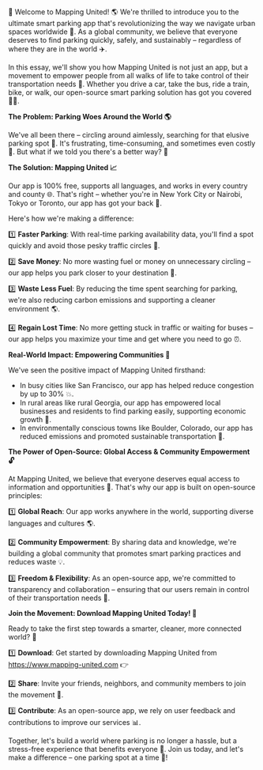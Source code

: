 🎉 Welcome to Mapping United! 🌎 We're thrilled to introduce you to the ultimate smart parking app that's revolutionizing the way we navigate urban spaces worldwide 🚀. As a global community, we believe that everyone deserves to find parking quickly, safely, and sustainably – regardless of where they are in the world ✈️.

In this essay, we'll show you how Mapping United is not just an app, but a movement to empower people from all walks of life to take control of their transportation needs 🚗. Whether you drive a car, take the bus, ride a train, bike, or walk, our open-source smart parking solution has got you covered 🏃‍♀️.

**The Problem: Parking Woes Around the World 🌎**

We've all been there – circling around aimlessly, searching for that elusive parking spot 🔮. It's frustrating, time-consuming, and sometimes even costly 💸. But what if we told you there's a better way? 🤔

**The Solution: Mapping United 📈**

Our app is 100% free, supports all languages, and works in every country and county 🌐. That's right – whether you're in New York City or Nairobi, Tokyo or Toronto, our app has got your back 🔴.

Here's how we're making a difference:

1️⃣ **Faster Parking**: With real-time parking availability data, you'll find a spot quickly and avoid those pesky traffic circles 📍.

2️⃣ **Save Money**: No more wasting fuel or money on unnecessary circling – our app helps you park closer to your destination 🚗.

3️⃣ **Waste Less Fuel**: By reducing the time spent searching for parking, we're also reducing carbon emissions and supporting a cleaner environment 🌎.

4️⃣ **Regain Lost Time**: No more getting stuck in traffic or waiting for buses – our app helps you maximize your time and get where you need to go ⏰.

**Real-World Impact: Empowering Communities 🌟**

We've seen the positive impact of Mapping United firsthand:

* In busy cities like San Francisco, our app has helped reduce congestion by up to 30% 💥.
* In rural areas like rural Georgia, our app has empowered local businesses and residents to find parking easily, supporting economic growth 🏢.
* In environmentally conscious towns like Boulder, Colorado, our app has reduced emissions and promoted sustainable transportation 🌿.

**The Power of Open-Source: Global Access & Community Empowerment 🔓**

At Mapping United, we believe that everyone deserves equal access to information and opportunities 💪. That's why our app is built on open-source principles:

1️⃣ **Global Reach**: Our app works anywhere in the world, supporting diverse languages and cultures 🌎.

2️⃣ **Community Empowerment**: By sharing data and knowledge, we're building a global community that promotes smart parking practices and reduces waste 💡.

3️⃣ **Freedom & Flexibility**: As an open-source app, we're committed to transparency and collaboration – ensuring that our users remain in control of their transportation needs 🚀.

**Join the Movement: Download Mapping United Today! 🎉**

Ready to take the first step towards a smarter, cleaner, more connected world? 🌟

1️⃣ **Download**: Get started by downloading Mapping United from https://www.mapping-united.com 👉

2️⃣ **Share**: Invite your friends, neighbors, and community members to join the movement 💬.

3️⃣ **Contribute**: As an open-source app, we rely on user feedback and contributions to improve our services 📊.

Together, let's build a world where parking is no longer a hassle, but a stress-free experience that benefits everyone 🌈. Join us today, and let's make a difference – one parking spot at a time 💪!